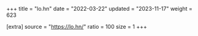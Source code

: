 +++
title = "lo.hn"
date = "2022-03-22"
updated = "2023-11-17"
weight = 623

[extra]
source = "https://lo.hn/"
ratio = 100
size = 1
+++
